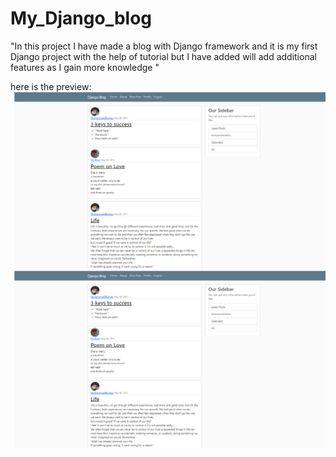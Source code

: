# My_Django_blog
"In this project I have made a blog with Django framework and it is my first Django project with the help of tutorial but I have added will add additional features as I gain more knowledge  "


here is the preview:
![](media/profile_pics/untitled.png)
<img src="media/profile_pics/Untitled.png">
